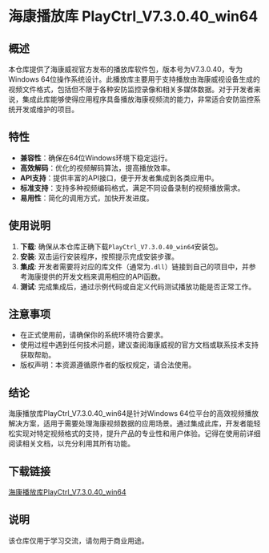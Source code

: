 # 海康播放库 PlayCtrl_V7.3.0.40_win64

## 概述
本仓库提供了海康威视官方发布的播放库软件包，版本号为V7.3.0.40，专为Windows 64位操作系统设计。此播放库主要用于支持播放由海康威视设备生成的视频文件格式，包括但不限于各种安防监控录像和相关多媒体数据。对于开发者来说，集成此库能够使得应用程序具备播放海康视频流的能力，非常适合安防监控系统开发或维护的项目。

## 特性
- **兼容性**：确保在64位Windows环境下稳定运行。
- **高效解码**：优化的视频解码算法，提高播放效率。
- **API支持**：提供丰富的API接口，便于开发者集成到各类应用中。
- **标准支持**：支持多种视频编码格式，满足不同设备录制的视频播放需求。
- **易用性**：简化的调用方式，加快开发进度。

## 使用说明
1. **下载**: 确保从本仓库正确下载`PlayCtrl_V7.3.0.40_win64`安装包。
2. **安装**: 双击运行安装程序，按照提示完成安装步骤。
3. **集成**: 开发者需要将对应的库文件（通常为`.dll`）链接到自己的项目中，并参考海康提供的开发文档来调用相应的API函数。
4. **测试**: 完成集成后，通过示例代码或自定义代码测试播放功能是否正常工作。

## 注意事项
- 在正式使用前，请确保你的系统环境符合要求。
- 使用过程中遇到任何技术问题，建议查阅海康威视的官方文档或联系技术支持获取帮助。
- 版权声明：本资源遵循原作者的版权规定，请合法使用。

## 结论
海康播放库PlayCtrl_V7.3.0.40_win64是针对Windows 64位平台的高效视频播放解决方案，适用于需要处理海康视频数据的应用场景。通过集成此库，开发者能轻松实现对特定视频格式的支持，提升产品的专业性和用户体验。记得在使用前详细阅读相关文档，以充分利用其所有功能。

## 下载链接
[海康播放库PlayCtrl_V7.3.0.40_win64](https://pan.quark.cn/s/9514fc373884)

## 说明

该仓库仅用于学习交流，请勿用于商业用途。

